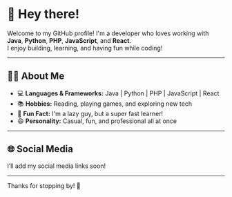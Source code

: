 # 👋 Hey there!

Welcome to my GitHub profile! I'm a developer who loves working with **Java**, **Python**, **PHP**, **JavaScript**, and **React**.  
I enjoy building, learning, and having fun while coding!

---

## 🧑‍💻 About Me

- 💻 **Languages & Frameworks:** Java | Python | PHP | JavaScript | React
- 📚 **Hobbies:** Reading, playing games, and exploring new tech
- 🤔 **Fun Fact:** I'm a lazy guy, but a super fast learner!
- 😄 **Personality:** Casual, fun, and professional all at once

---

## 🌐 Social Media

I’ll add my social media links soon!  
<!--
[Twitter]()  
[LinkedIn]()  
[Instagram]()  
-->

---

Thanks for stopping by! 🚀
